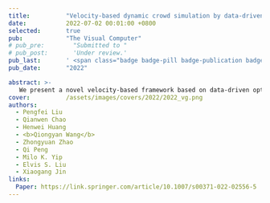 ```yaml
---
title:          "Velocity-based dynamic crowd simulation by data-driven optimization"
date:           2022-07-02 00:01:00 +0800
selected:       true
pub:            "The Visual Computer"
# pub_pre:        "Submitted to "
# pub_post:       'Under review.'
pub_last:       ' <span class="badge badge-pill badge-publication badge-success">Journal</span>'
pub_date:       "2022"

abstract: >-
   We present a novel velocity-based framework based on data-driven optimization to build dynamic crowd simulation that allows interactive control of global navigation, local collision avoidance, and group formation.
cover:          /assets/images/covers/2022/2022_vg.png
authors:
  - Pengfei Liu
  - Qianwen Chao
  - Henwei Huang
  - <b>Qiongyan Wang</b>
  - Zhongyuan Zhao
  - Qi Peng
  - Milo K. Yip
  - Elvis S. Liu
  - Xiaogang Jin 
links:
  Paper: https://link.springer.com/article/10.1007/s00371-022-02556-5
---
```


